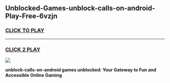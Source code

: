 
## Unblocked-Games-unblock-calls-on-android-Play-Free-6vzjn
<h3>
<a href="https://premium76.site?title=unblock-calls-on-android&ref=23A">CLICK TO PLAY</a></h3>
<hr>

<h3>
<a href="https://premium76.site?title=unblock-calls-on-android&ref=23A">CLICK 2 PLAY</a>
  
</h3>

<a href="https://premium76.site?title=unblock-calls-on-android&ref=23A"><img src="https://clearcache.store/games.png"></a>


**unblock-calls-on-android games unblocked: Your Gateway to Fun and Accessible Online Gaming**
